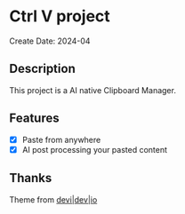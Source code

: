 # Ctrl V project
Create Date: 2024-04

## Description
This project is a AI native Clipboard Manager.

## Features
- [x] Paste from anywhere
- [x] AI post processing your pasted content

## Thanks

Theme from [devi|dev|io](https://devidev.io/)